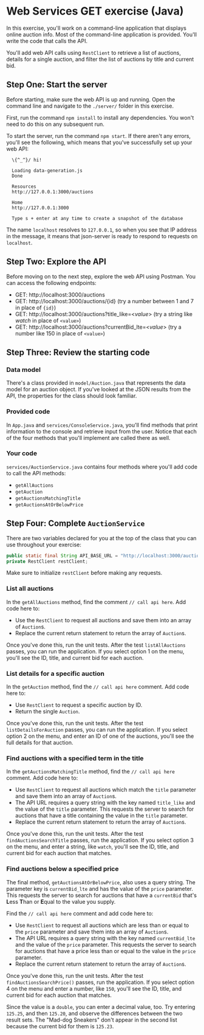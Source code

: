 # Web Services GET exercise (Java)

In this exercise, you'll work on a command-line application that displays online auction info. Most of the command-line application is provided. You'll write the code that calls the API.

You'll add web API calls using `RestClient` to retrieve a list of auctions, details for a single auction, and filter the list of auctions by title and current bid.

## Step One: Start the server

Before starting, make sure the web API is up and running. Open the command line and navigate to the `./server/` folder in this exercise.

First, run the command `npm install` to install any dependencies. You won't need to do this on any subsequent run.

To start the server, run the command `npm start`. If there aren't any errors, you'll see the following, which means that you've successfully set up your web API:

```shell
  \{^_^}/ hi!

  Loading data-generation.js
  Done

  Resources
  http://127.0.0.1:3000/auctions

  Home
  http://127.0.0.1:3000

  Type s + enter at any time to create a snapshot of the database
```

The name `localhost` resolves to `127.0.0.1`, so when you see that IP address in the message, it means that json-server is ready to respond to requests on `localhost`.

## Step Two: Explore the API

Before moving on to the next step, explore the web API using Postman. You can access the following endpoints:

- GET: http://localhost:3000/auctions
- GET: http://localhost:3000/auctions/{id} (try a number between 1 and 7 in place of `{id}`)
- GET: http://localhost:3000/auctions?title_like=<*value*> (try a string like *watch* in place of `<value>`)
- GET: http://localhost:3000/auctions?currentBid_lte=<*value*> (try a number like 150 in place of `<value>`)

## Step Three: Review the starting code

### Data model

There's a class provided in `model/Auction.java` that represents the data model for an auction object. If you've looked at the JSON results from the API, the properties for the class should look familiar.

### Provided code

In `App.java` and `services/ConsoleService.java`, you'll find methods that print information to the console and retrieve input from the user. Notice that each of the four methods that you'll implement are called there as well.

### Your code

`services/AuctionService.java` contains four methods where you'll add code to call the API methods:

- `getAllAuctions`
- `getAuction`
- `getAuctionsMatchingTitle`
- `getAuctionsAtOrBelowPrice`

## Step Four: Complete `AuctionService`

There are two variables declared for you at the top of the class that you can use throughout your exercise:

```java
public static final String API_BASE_URL = "http://localhost:3000/auctions";
private RestClient restClient;
```

Make sure to initialize `restClient` before making any requests.

### List all auctions

In the `getAllAuctions` method, find the comment `// call api here`. Add code here to:

- Use the `RestClient` to request all auctions and save them into an array of `Auction`s.
- Replace the current return statement to return the array of `Auction`s.

Once you've done this, run the unit tests. After the test `listAllAuctions` passes, you can run the application. If you select option 1 on the menu, you'll see the ID, title, and current bid for each auction.

### List details for a specific auction

In the `getAuction` method, find the `// call api here` comment. Add code here to:

- Use `RestClient` to request a specific auction by ID.
- Return the single `Auction`.

Once you've done this, run the unit tests. After the test `listDetailsForAuction` passes, you can run the application. If you select option 2 on the menu, and enter an ID of one of the auctions, you'll see the full details for that auction.

### Find auctions with a specified term in the title

In the `getAuctionsMatchingTitle` method, find the `// call api here` comment. Add code here to:

- Use `RestClient` to request all auctions which match the `title` parameter and save them into an array of `Auction`s.
- The API URL requires a query string with the key named `title_like` and the value of the `title` parameter. This requests the server to search for auctions that have a title containing the value in the `title` parameter.
- Replace the current return statement to return the array of `Auction`s.

Once you've done this, run the unit tests. After the test `findAuctionsSearchTitle` passes, run the application. If you select option 3 on the menu, and enter a string, like `watch`, you'll see the ID, title, and current bid for each auction that matches.

### Find auctions below a specified price

The final method, `getAuctionsAtOrBelowPrice`, also uses a query string. The parameter key is `currentBid_lte` and has the value of the `price` parameter. This requests the server to search for auctions that have a `currentBid` that's **L**ess **T**han or **E**qual to the value you supply.

Find the `// call api here` comment and add code here to:

- Use `RestClient` to request all auctions which are less than or equal to the `price` parameter and save them into an array of `Auction`s.
- The API URL requires a query string with the key named `currentBid_lte` and the value of the `price` parameter. This requests the server to search for auctions that have a price less than or equal to the value in the `price` parameter.
- Replace the current return statement to return the array of `Auction`s.

Once you've done this, run the unit tests. After the test `findAuctionsSearchPrice()` passes, run the application. If you select option 4 on the menu and enter a number, like `150`, you'll see the ID, title, and current bid for each auction that matches.

Since the value is a `double`, you can enter a decimal value, too. Try entering `125.25`, and then `125.20`, and observe the differences between the two result sets. The "Mad-dog Sneakers" don't appear in the second list because the current bid for them is `125.23`.
